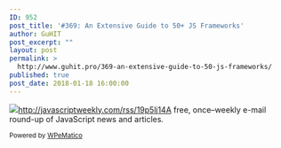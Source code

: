 ```yaml
---
ID: 952
post_title: '#369: An Extensive Guide to 50+ JS Frameworks'
author: GuHIT
post_excerpt: ""
layout: post
permalink: >
  http://www.guhit.pro/369-an-extensive-guide-to-50-js-frameworks/
published: true
post_date: 2018-01-18 16:00:00
---
```

<img class="wpe_imgrss" src="https://copm.s3.amazonaws.com/7bf44f42.png">http://javascriptweekly.com/rss/19p5lj14A free, once&ndash;weekly e-mail round-up of JavaScript news and articles.<p class="wpematico_credit"><small>Powered by <a href="http://www.wpematico.com" target="_blank">WPeMatico</a></small></p>